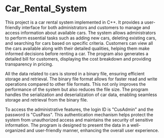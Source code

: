 # Car_Rental_System
This project is a car rental system implemented in C++. It provides a user-friendly interface for both administrators and customers to manage and access information
about available cars. The system allows administrators to perform essential tasks such as adding new cars, deleting existing cars, and searching for cars based on 
specific criteria. Customers can view all the cars available along with their detailed qualities, helping them make informed decisions before renting a car. The 
program also generates a detailed bill for customers, displaying the cost breakdown and providing transparency in pricing.

All the data related to cars is stored in a binary file, ensuring efficient storage and retrieval. The binary file format allows for faster read and write operations 
compared to other file formats. This not only improves the performance of the system but also reduces the file size. The program handles the serialization and 
deserialization of car data, enabling seamless storage and retrieval from the binary file.

To access the administrative features, the login ID is "CusAdmin" and the password is "CusPass". This authentication mechanism helps protect the system from 
unauthorized access and maintains the security of sensitive information. The program is designed to present the data in a well-organized and user-friendly manner, 
enhancing the overall user experience.
